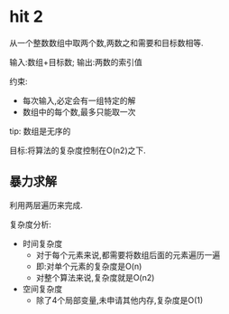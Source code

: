 # hit 2

从一个整数数组中取两个数,两数之和需要和目标数相等.

输入:数组+目标数; 输出:两数的索引值

约束:

- 每次输入,必定会有一组特定的解
- 数组中的每个数,最多只能取一次

tip: 数组是无序的

目标:将算法的复杂度控制在O(n2)之下.

## 暴力求解

利用两层遍历来完成.

复杂度分析:

- 时间复杂度
  - 对于每个元素来说,都需要将数组后面的元素遍历一遍
  - 即:对单个元素的复杂度是O(n)
  - 对整个算法来说,复杂度就是O(n2)
- 空间复杂度
  - 除了4个局部变量,未申请其他内存,复杂度是O(1)